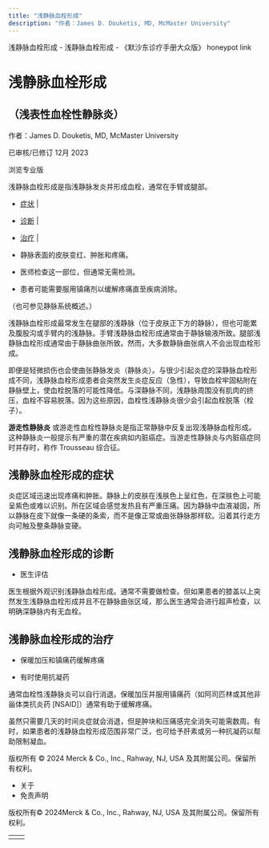 ```yaml
---
title: "浅静脉血栓形成"
description: "作者：James D. Douketis, MD, McMaster University"
---
```


﻿浅静脉血栓形成 \- 浅静脉血栓形成 \- 《默沙东诊疗手册大众版》 honeypot link

# 浅静脉血栓形成

## （浅表性血栓性静脉炎）

作者：James D. Douketis, MD, McMaster University

已审核/已修订 12月 2023

浏览专业版

浅静脉血栓形成是指浅静脉发炎并形成血栓，通常在手臂或腿部。

- [症状](#症状_v723069_zh) \|
- [诊断](#诊断_v23635862_zh) \|
- [治疗](#治疗_v723072_zh) \|

- 静脉表面的皮肤变红、肿胀和疼痛。

- 医师检查这一部位，但通常无需检测。

- 患者可能需要服用镇痛剂以缓解疼痛直至疾病消除。


（也可参见静脉系统概述。）

浅静脉血栓形成最常发生在腿部的浅静脉（位于皮肤正下方的静脉），但也可能累及腹股沟或手臂内的浅静脉。手臂浅静脉血栓形成通常由于静脉输液所致。腿部浅静脉血栓形成通常由于静脉曲张所致。然而，大多数静脉曲张病人不会出现血栓形成。

即便是轻微损伤也会使曲张静脉发炎（静脉炎）。与很少引起炎症的深静脉血栓形成不同，浅静脉血栓形成患者会突然发生炎症反应（急性），导致血栓牢固粘附在静脉壁上，使血栓脱落的可能性降低。与深静脉不同，浅静脉周围没有肌肉的挤压，血栓不容易脱落。因为这些原因，血栓性浅静脉炎很少会引起血栓脱落（栓子）。

**游走性静脉炎** 或游走性血栓性静脉炎是指正常静脉中反复出现浅静脉血栓形成。这种静脉炎一般提示有严重的潜在疾病如内脏癌症。当游走性静脉炎与内脏癌症同时并存时，称作 Trousseau 综合征。

## 浅静脉血栓形成的症状

炎症区域迅速出现疼痛和肿胀。静脉上的皮肤在浅肤色上呈红色，在深肤色上可能呈紫色或难以识别。所在区域会感觉发热且有严重压痛。因为静脉中血液凝固，所以静脉在皮下就像一条硬的条索，而不是像正常或曲张静脉那样软。沿着其行走方向可触及整条静脉变硬。

## 浅静脉血栓形成的诊断

- 医生评估


医生根据外观识别浅静脉血栓形成。通常不需要做检查。但如果患者的膝盖以上突然发生浅静脉血栓形成并且不在静脉曲张区域，那么医生通常会进行超声检查，以明确深静脉内有无血栓。

## 浅静脉血栓形成的治疗

- 保暖加压和镇痛药缓解疼痛

- 有时使用抗凝药


通常血栓性浅静脉炎可以自行消退。保暖加压并服用镇痛药（如阿司匹林或其他非甾体类抗炎药 \[NSAID\]）通常有助于缓解疼痛。

虽然只需要几天的时间炎症就会消退，但是肿块和压痛感完全消失可能需数周。有时，如果患者的浅静脉血栓形成范围非常广泛，也可给予肝素或另一种抗凝药以帮助限制凝血。



版权所有 © 2024
Merck & Co., Inc., Rahway, NJ, USA 及其附属公司。保留所有权利。

- 关于
- 免责声明

版权所有© 2024Merck & Co., Inc., Rahway, NJ, USA 及其附属公司。保留所有权利。

|     |     |
| --- | --- |
|  |  |